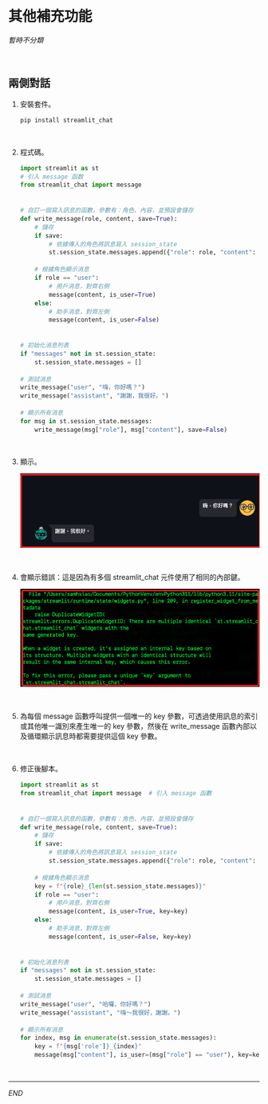# 其他補充功能

_暫時不分類_

<br>

## 兩側對話

1. 安裝套件。

    ```bash
    pip install streamlit_chat
    ```

<br>

2. 程式碼。

    ```python
    import streamlit as st
    # 引入 message 函数
    from streamlit_chat import message


    # 自訂一個寫入訊息的函數，參數有：角色、內容，並預設會儲存
    def write_message(role, content, save=True):
        # 儲存
        if save:
            # 依據傳入的角色將訊息寫入 session_state
            st.session_state.messages.append({"role": role, "content": content})

        # 根據角色顯示消息
        if role == "user":
            # 用戶消息，對齊右側
            message(content, is_user=True)
        else:
            # 助手消息，對齊左側
            message(content, is_user=False)


    # 初始化消息列表
    if "messages" not in st.session_state:
        st.session_state.messages = []

    # 測試消息
    write_message("user", "嗨，你好嗎？")
    write_message("assistant", "謝謝，我很好。")

    # 顯示所有消息
    for msg in st.session_state.messages:
        write_message(msg["role"], msg["content"], save=False)
    ```

<br>

3. 顯示。

    ![](images/img_88.png)

<br>

4. 會顯示錯誤：這是因為有多個 streamlit_chat 元件使用了相同的內部鍵。

    ![](images/img_89.png)

<br>

5. 為每個 message 函數呼叫提供一個唯一的 key 參數，可透過使用訊息的索引或其他唯一識別來產生唯一的 key 參數，然後在 write_message 函數內部以及循環顯示訊息時都需要提供這個 key 參數。

<br>

6. 修正後腳本。

    ```python
    import streamlit as st
    from streamlit_chat import message  # 引入 message 函數


    # 自訂一個寫入訊息的函數，參數有：角色、內容，並預設會儲存
    def write_message(role, content, save=True):
        # 儲存
        if save:
            # 依據傳入的角色將訊息寫入 session_state
            st.session_state.messages.append({"role": role, "content": content})

        # 根據角色顯示消息
        key = f"{role}_{len(st.session_state.messages)}"
        if role == "user":
            # 用戶消息，對齊右側
            message(content, is_user=True, key=key)
        else:
            # 助手消息，對齊左側
            message(content, is_user=False, key=key)


    # 初始化消息列表
    if "messages" not in st.session_state:
        st.session_state.messages = []

    # 測試消息
    write_message("user", "哈囉，你好嗎？")
    write_message("assistant", "嗨～我很好，謝謝。")

    # 顯示所有消息
    for index, msg in enumerate(st.session_state.messages):
        key = f"{msg['role']}_{index}"
        message(msg["content"], is_user=(msg["role"] == "user"), key=key)
    ```

<br>

___

_END_